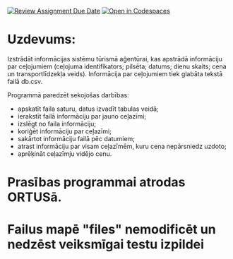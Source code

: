 [![Review Assignment Due Date](https://classroom.github.com/assets/deadline-readme-button-24ddc0f5d75046c5622901739e7c5dd533143b0c8e959d652212380cedb1ea36.svg)](https://classroom.github.com/a/o5bPyQCj)
[![Open in Codespaces](https://classroom.github.com/assets/launch-codespace-7f7980b617ed060a017424585567c406b6ee15c891e84e1186181d67ecf80aa0.svg)](https://classroom.github.com/open-in-codespaces?assignment_repo_id=14427209)
# Uzdevums:
Izstrādāt informācijas sistēmu tūrismā aģentūrai, kas apstrādā informāciju par ceļojumiem (ceļojuma identifikators; pilsēta; datums; dienu skaits; cena un transportlīdzekļa veids). Informācija par ceļojumiem tiek glabāta tekstā failā db.csv.

Programmā paredzēt sekojošas darbības:
* apskatīt faila saturu, datus izvadīt tabulas veidā;
* ierakstīt failā informāciju par jauno ceļazīmi;
* izslēgt no faila informāciju;
* koriģēt informāciju par ceļazīmi;
* sakārtot informāciju failā pēc datumiem;
* atrast informāciju par visam ceļazīmēm, kuru cena nepārsniedz uzdoto;
* aprēķināt ceļazīmju vidējo cenu.

# Prasības programmai atrodas ORTUSā.
# Failus mapē "files" nemodificēt un nedzēst veiksmīgai testu izpildei

